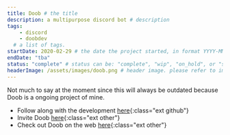 ```yaml
---
title: Doob # the title
description: a multipurpose discord bot # description
tags:	
    - discord
    - doobdev
  # a list of tags.
startDate: 2020-02-29 # the date the project started, in format YYYY-MM-DD
endDate: "tba"
status: "complete" # status can be: "complete", "wip", "on_hold", or "scrapped"
headerImage: /assets/images/doob.png # header image. please refer to image relative to site root.
---
```


Not much to say at the moment since this will always be outdated because Doob is a ongoing project of mine.

- Follow along with the development [here](https://github.com/DoobDev/Doob){:class="ext github"}
- Invite Doob [here](https://doob.link/invite){:class="ext other"}
- Check out Doob on the web [here](https://doobbot.com){:class="ext other"}
